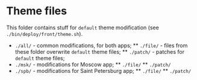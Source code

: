 # Theme files

This folder contains stuff for `default` theme modification (see `./bin/deploy/front/theme.sh`).

* `./all/` - common modifications, for both apps;
** `./file/` - files from these folder overwrite `default` theme files; 
** `./patch/` - patches for `default` theme files;
* `./msk/` - modifications for Moscow app;
** `./file/`
** `./patch/`
* `./spb/` - modifications for Saint Petersburg app;
** `./file/`
** `./patch/`
